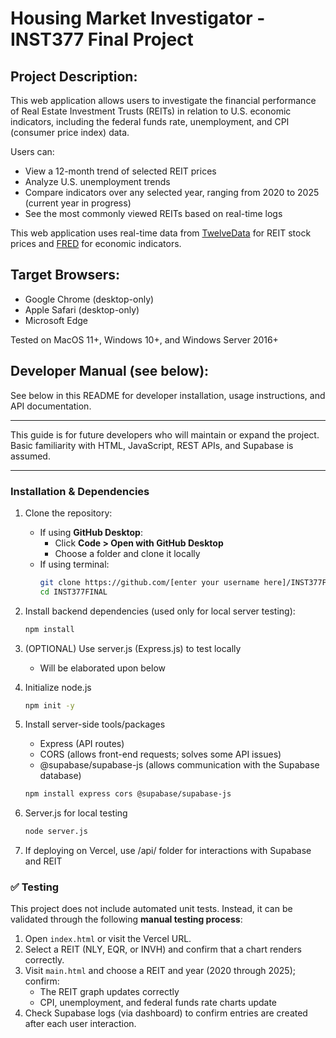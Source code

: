 # Housing Market Investigator - INST377 Final Project
## Project Description:
This web application allows users to investigate the financial performance of Real Estate Investment Trusts (REITs) in relation to U.S. economic indicators, including the federal funds rate, unemployment, and CPI (consumer price index) data.

Users can:
- View a 12-month trend of selected REIT prices
- Analyze U.S. unemployment trends
- Compare indicators over any selected year, ranging from 2020 to 2025 (current year in progress)
- See the most commonly viewed REITs based on real-time logs

This web application uses real-time data from [TwelveData](https://twelvedata.com) for REIT stock prices and [FRED](https://fred.stlouisfed.org/) for economic indicators.

## Target Browsers:
- Google Chrome (desktop-only)
- Apple Safari (desktop-only)
- Microsoft Edge

Tested on MacOS 11+, Windows 10+, and Windows Server 2016+

## Developer Manual (see below):
See below in this README for developer installation, usage instructions, and API documentation.

---
This guide is for future developers who will maintain or expand the project.  Basic familiarity with HTML, JavaScript, REST APIs, and Supabase is assumed.

---

### Installation & Dependencies

1. Clone the repository:  
    - If using **GitHub Desktop**:  
        - Click **Code > Open with GitHub Desktop**
        - Choose a folder and clone it locally
    - If using terminal:
        ```bash
        git clone https://github.com/[enter your username here]/INST377FINAL.git
        cd INST377FINAL
        ```

2. Install backend dependencies (used only for local server testing):
    ```bash
    npm install
    ```
3.  (OPTIONAL) Use server.js (Express.js) to test locally
    - Will be elaborated upon below 

4.  Initialize node.js
    ```bash
    npm init -y
    ```
5.  Install server-side tools/packages
    - Express (API routes)
    - CORS (allows front-end requests; solves some API issues)
    - @supabase/supabase-js (allows communication with the Supabase database)
    ```bash
    npm install express cors @supabase/supabase-js
    ```
6. Server.js for local testing
    ```bash
    node server.js
    ```
7.  If deploying on Vercel, use /api/ folder for interactions with Supabase and REIT

### ✅ Testing

This project does not include automated unit tests. Instead, it can be validated through the following **manual testing process**:

1. Open `index.html` or visit the Vercel URL.
2. Select a REIT (NLY, EQR, or INVH) and confirm that a chart renders correctly.
3. Visit `main.html` and choose a REIT and year (2020 through 2025); confirm:
   - The REIT graph updates correctly
   - CPI, unemployment, and federal funds rate charts update
4. Check Supabase logs (via dashboard) to confirm entries are created after each user interaction.
